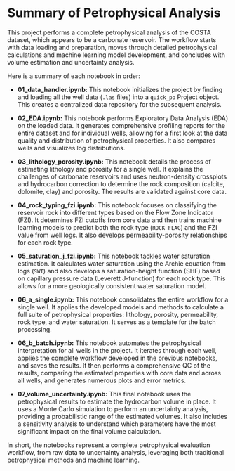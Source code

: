 # Summary of Petrophysical Analysis

This project performs a complete petrophysical analysis of the COSTA dataset, which appears to be a carbonate reservoir. The workflow starts with data loading and preparation, moves through detailed petrophysical calculations and machine learning model development, and concludes with volume estimation and uncertainty analysis.

Here is a summary of each notebook in order:

*   **01_data_handler.ipynb:** This notebook initializes the project by finding and loading all the well data (`.las` files) into a `quick_pp` Project object. This creates a centralized data repository for the subsequent analysis.

*   **02_EDA.ipynb:** This notebook performs Exploratory Data Analysis (EDA) on the loaded data. It generates comprehensive profiling reports for the entire dataset and for individual wells, allowing for a first look at the data quality and distribution of petrophysical properties. It also compares wells and visualizes log distributions.

*   **03_lithology_porosity.ipynb:** This notebook details the process of estimating lithology and porosity for a single well. It explains the challenges of carbonate reservoirs and uses neutron-density crossplots and hydrocarbon correction to determine the rock composition (calcite, dolomite, clay) and porosity. The results are validated against core data.

*   **04_rock_typing_fzi.ipynb:** This notebook focuses on classifying the reservoir rock into different types based on the Flow Zone Indicator (FZI). It determines FZI cutoffs from core data and then trains machine learning models to predict both the rock type (`ROCK_FLAG`) and the FZI value from well logs. It also develops permeability-porosity relationships for each rock type.

*   **05_saturation_j_fzi.ipynb:** This notebook tackles water saturation estimation. It calculates water saturation using the Archie equation from logs (`SWT`) and also develops a saturation-height function (SHF) based on capillary pressure data (Leverett J-function) for each rock type. This allows for a more geologically consistent water saturation model.

*   **06_a_single.ipynb:** This notebook consolidates the entire workflow for a single well. It applies the developed models and methods to calculate a full suite of petrophysical properties: lithology, porosity, permeability, rock type, and water saturation. It serves as a template for the batch processing.

*   **06_b_batch.ipynb:** This notebook automates the petrophysical interpretation for all wells in the project. It iterates through each well, applies the complete workflow developed in the previous notebooks, and saves the results. It then performs a comprehensive QC of the results, comparing the estimated properties with core data and across all wells, and generates numerous plots and error metrics.

*   **07_volume_uncertainty.ipynb:** This final notebook uses the petrophysical results to estimate the hydrocarbon volume in place. It uses a Monte Carlo simulation to perform an uncertainty analysis, providing a probabilistic range of the estimated volumes. It also includes a sensitivity analysis to understand which parameters have the most significant impact on the final volume calculation.

In short, the notebooks represent a complete petrophysical evaluation workflow, from raw data to uncertainty analysis, leveraging both traditional petrophysical methods and machine learning.

